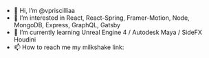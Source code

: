 - 👋 Hi, I’m @vpriscilliaa
- 👀 I’m interested in React, React-Spring, Framer-Motion, Node, MongoDB, Express, GraphQL, Gatsby
- 🌱 I’m currently learning Unreal Engine 4 / Autodesk Maya / SideFX Houdini
- 📫 How to reach me my milkshake link:

<!---
vpriscilliaa/vpriscilliaa is a ✨ special ✨ repository because its `README.md` (this file) appears on your GitHub profile.
You can click the Preview link to take a look at your changes.
--->
